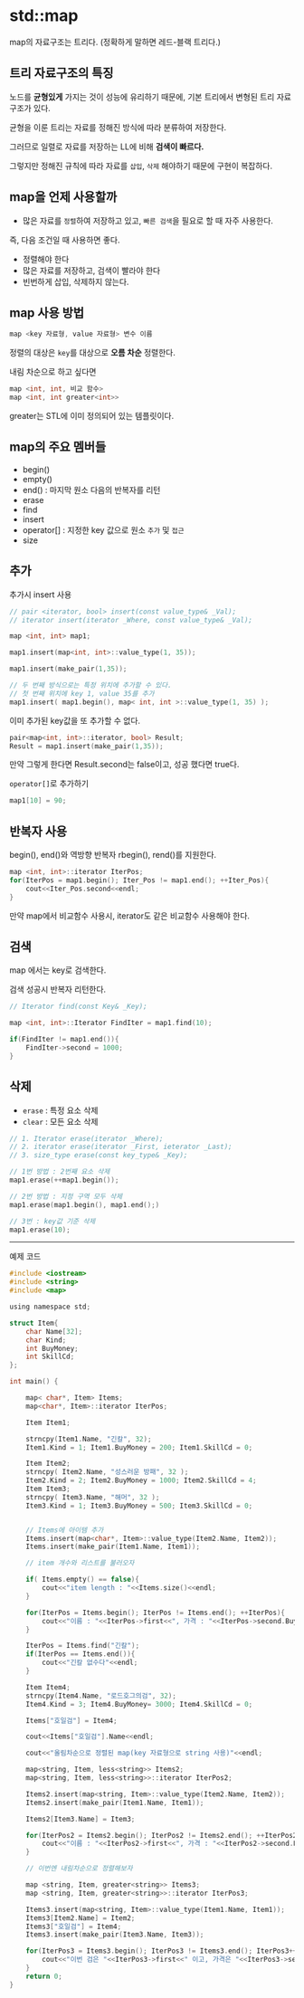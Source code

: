 # std::map

map의 자료구조는 트리다. (정확하게 말하면 레드-블랙 트리다.)

## 트리 자료구조의 특징

노드를 **균형있게** 가지는 것이 성능에 유리하기 때문에, 기본 트리에서 변형된 트리 자료구조가 있다.

균형을 이룬 트리는 자료를 정해진 방식에 따라 분류하여 저장한다.

그러므로 일렬로 자료를 저장하는 LL에 비해 **검색이 빠르다.**

그렇지만 정해진 규칙에 따라 자료를 `삽입`, `삭제` 해야하기 때문에 구현이 복잡하다.

## map을 언제 사용할까

- 많은 자료를 `정렬`하여 저장하고 있고, `빠른 검색`을 필요로 할 때 자주 사용한다.

즉, 다음 조건일 때 사용하면 좋다.
- 정렬해야 한다
- 많은 자료를 저장하고, 검색이 빨라야 한다
- 빈번하게 삽입, 삭제하지 않는다.

## map 사용 방법

```C
map <key 자료형, value 자료형> 변수 이름
```

정렬의 대상은 `key`를 대상으로 **오름 차순** 정렬한다.

내림 차순으로 하고 싶다면

```C
map <int, int, 비교 함수>
map <int, int greater<int>>
```

greater는 STL에 이미 정의되어 있는 템플릿이다.

## map의 주요 멤버들

- begin()
- empty()
- end() : 마지막 원소 다음의 반복자를 리턴
- erase
- find
- insert
- operator[] : 지정한 key 값으로 원소 `추가` 및 `접근`
- size

## 추가

추가시 insert 사용

```C
// pair <iterator, bool> insert(const value_type& _Val);
// iterator insert(iterator _Where, const value_type& _Val);

map <int, int> map1;

map1.insert(map<int, int>::value_type(1, 35));

map1.insert(make_pair(1,35));

// 두 번째 방식으로는 특정 위치에 추가할 수 있다.
// 첫 번째 위치에 key 1, value 35를 추가
map1.insert( map1.begin(), map< int, int >::value_type(1, 35) );
```

이미 추가된 key값을 또 추가할 수 없다.

```C
pair<map<int, int>::iterator, bool> Result;
Result = map1.insert(make_pair(1,35));
```

만약 그렇게 한다면 Result.second는 false이고, 성공 했다면 true다.

`operator[]`로 추가하기

```C
map1[10] = 90;
```

## 반복자 사용

begin(), end()와  역방향 반복자 rbegin(), rend()를 지원한다.

```C
map <int, int>::iterator IterPos;
for(IterPos = map1.begin(); Iter_Pos != map1.end(); ++Iter_Pos){
	cout<<Iter_Pos.second<<endl;
}
```

만약 map에서 비교함수 사용시, iterator도 같은 비교함수 사용해야 한다.


## 검색

map 에서는 key로 검색한다.

검색 성공시 반복자 리턴한다.

```C
// Iterator find(const Key& _Key);

map <int, int>::Iterator FindIter = map1.find(10);

if(FindIter != map1.end()){
	FindIter->second = 1000;
}
```

## 삭제

- `erase` : 특정 요소 삭제
- `clear` : 모든 요소 삭제

```C
// 1. Iterator erase(iterator _Where);
// 2. iterator erase(iterator _First, ieterator _Last);
// 3. size_type erase(const key_type& _Key);

// 1번 방법 : 2번째 요소 삭제
map1.erase(++map1.begin());

// 2번 방법 : 지정 구역 모두 삭제
map1.erase(map1.begin(), map1.end();)

// 3번 : key값 기준 삭제
map1.erase(10);
```

---

예제 코드

```C
#include <iostream>
#include <string>
#include <map>

using namespace std;

struct Item{
    char Name[32];
    char Kind;
    int BuyMoney;
    int SkillCd;
};

int main() {

    map< char*, Item> Items;
    map<char*, Item>::iterator IterPos;

    Item Item1;

    strncpy(Item1.Name, "긴칼", 32);
    Item1.Kind = 1; Item1.BuyMoney = 200; Item1.SkillCd = 0;

    Item Item2;
    strncpy( Item2.Name, "성스러운 방패", 32 );
    Item2.Kind = 2; Item2.BuyMoney = 1000; Item2.SkillCd = 4;
    Item Item3;
    strncpy( Item3.Name, "해머", 32 );
    Item3.Kind = 1; Item3.BuyMoney = 500; Item3.SkillCd = 0;


    // Items에 아이템 추가
    Items.insert(map<char*, Item>::value_type(Item2.Name, Item2));
    Items.insert(make_pair(Item1.Name, Item1));

    // item 개수와 리스트를 불러오자

    if( Items.empty() == false){
        cout<<"item length : "<<Items.size()<<endl;
    }

    for(IterPos = Items.begin(); IterPos != Items.end(); ++IterPos){
        cout<<"이름 : "<<IterPos->first<<", 가격 : "<<IterPos->second.BuyMoney<<endl;
    }

    IterPos = Items.find("긴칼");
    if(IterPos == Items.end()){
        cout<<"긴칼 없수다"<<endl;
    }

    Item Item4;
    strncpy(Item4.Name, "로드호그의검", 32);
    Item4.Kind = 3; Item4.BuyMoney= 3000; Item4.SkillCd = 0;

    Items["호일검"] = Item4;

    cout<<Items["호일검"].Name<<endl;

    cout<<"올림차순으로 정렬된 map(key 자료형으로 string 사용)"<<endl;

    map<string, Item, less<string>> Items2;
    map<string, Item, less<string>>::iterator IterPos2;

    Items2.insert(map<string, Item>::value_type(Item2.Name, Item2));
    Items2.insert(make_pair(Item1.Name, Item1));

    Items2[Item3.Name] = Item3;

    for(IterPos2 = Items2.begin(); IterPos2 != Items2.end(); ++IterPos2){
        cout<<"이름 : "<<IterPos2->first<<", 가격 : "<<IterPos2->second.BuyMoney<<endl;
    }

    // 이번엔 내림차순으로 정렬해보자

    map <string, Item, greater<string>> Items3;
    map <string, Item, greater<string>>::iterator IterPos3;

    Items3.insert(map<string, Item>::value_type(Item1.Name, Item1));
    Items3[Item2.Name] = Item2;
    Items3["호일검"] = Item4;
    Items3.insert(make_pair(Item3.Name, Item3));

    for(IterPos3 = Items3.begin(); IterPos3 != Items3.end(); IterPos3++){
        cout<<"이번 검은 "<<IterPos3->first<<" 이고, 가격은 "<<IterPos3->second.BuyMoney<<endl;
    }
    return 0;
}
```
